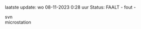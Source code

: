 laatste update: 
wo 08-11-2023  0:28   uur 
Status: FAALT - fout - 
<div class="service R">svn</div><div class="service Y">microstation</div>